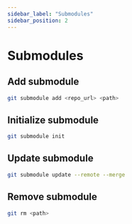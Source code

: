 ```yaml
---
sidebar_label: "Submodules"
sidebar_position: 2
---
```


# Submodules

## Add submodule

```bash
git submodule add <repo_url> <path>
```

## Initialize submodule

```bash
git submodule init
```

## Update submodule

```bash
git submodule update --remote --merge
```

## Remove submodule

```bash
git rm <path>
```
